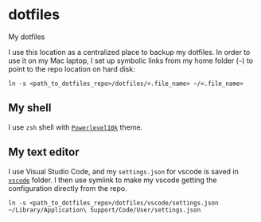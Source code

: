 # dotfiles

My dotfiles

I use this location as a centralized place to backup my dotfiles. In order to use it on my Mac laptop, I set up symbolic links from my home folder (`~`) to point to the repo location on hard disk:

`ln -s <path_to_dotfiles_repo>/dotfiles/<.file_name> ~/<.file_name>`

## My shell

I use `zsh` shell with [`Powerlevel10k`](https://github.com/romkatv/powerlevel10k) theme.


## My text editor

I use Visual Studio Code, and my `settings.json` for vscode is saved in [`vscode`](./vscode) folder. I then use symlink to make my vscode getting the configuration directly from the repo.

`ln -s <path_to_dotfiles_repo>/dotfiles/vscode/settings.json ~/Library/Application\ Support/Code/User/settings.json`
